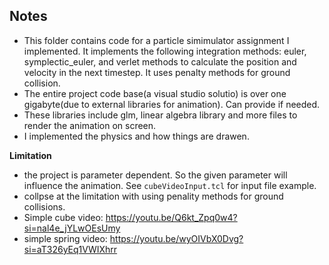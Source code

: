 ## Notes
* This folder contains code for a particle simimulator assignment I implemented. It implements the following integration methods: euler, symplectic_euler, and verlet methods to calculate the position and velocity in the next timestep. It uses penalty methods for ground collision. 
* The entire project code base(a visual studio solutio) is over one gigabyte(due to external libraries for animation). Can provide if needed. 
* These libraries include glm, linear algebra library and more files to render the animation on screen.
* I implemented the physics and how things are drawen.

**Limitation**
* the project is parameter dependent. So the given parameter will influence the animation. See `cubeVideoInput.tcl` for input file example.
* collpse at the limitation with using penality methods for ground collisions.
* Simple cube video: https://youtu.be/Q6kt_Zpq0w4?si=nal4e_jYLwOEsUmy
* simple spring video: https://youtu.be/wyOIVbX0Dvg?si=aT326yEq1VWIXhrr